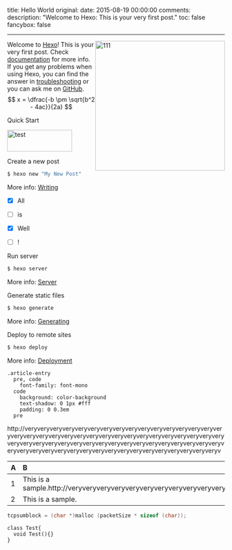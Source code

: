 title: Hello World
original: 
date: 2015-08-19 00:00:00
comments: 
description: "Welcome to Hexo: This is your very first post."
toc: false
fancybox: false

---

![111](//moxfive.xyz/resources/Mihawk-Wind.gif) Welcome to [Hexo](http://hexo.io/)! This is your very first post. Check [documentation](http://hexo.io/docs/) for more info. If you get any problems when using Hexo, you can find the answer in [troubleshooting](http://hexo.io/docs/troubleshooting.html) or you can ask me on [GitHub](https://github.com/hexojs/hexo/issues).
$$  x = \dfrac{-b \pm \sqrt{b^2 - 4ac}}{2a} $$
<!-- more -->


Quick Start

<img src="/resources/Mihawk-Wind.gif" width="150px" height="50px" title="test"/>

Create a new post

<style>
    img[alt="111"] {
        display: block;
        margin-right: 0;
        width: 300px;
        float: right ;
        clear: right ;
    }
</style>

``` bash
$ hexo new "My New Post"
```

More info: [Writing](http://hexo.io/docs/writing.html)

- [x] All
- [ ] is
- [x] Well
- [ ] !


Run server

``` bash
$ hexo server
```

More info: [Server](http://hexo.io/docs/server.html)

Generate static files

``` bash
$ hexo generate
```

More info: [Generating](http://hexo.io/docs/generating.html)

Deploy to remote sites

``` bash
$ hexo deploy
```

More info: [Deployment](http://hexo.io/docs/deployment.html)

``` 
.article-entry
  pre, code
    font-family: font-mono
  code
    background: color-background
    text-shadow: 0 1px #fff
    padding: 0 0.3em
  pre
 ```

 http://veryveryveryveryveryveryveryveryveryveryveryveryveryveryveryveryveryveryveryveryveryveryveryveryveryveryveryveryveryveryveryveryveryveryveryveryveryveryveryveryveryveryveryveryveryveryveryveryveryveryveryveryveryveryveryveryveryveryveryveryveryveryveryveryveryveryveryv

 <i class="fa fa-fort-awesome"></i>

  A | B
 :-------- | :-------
 1 | This is a sample.http://veryveryveryveryveryveryveryveryveryveryveryveryveryveryveryveryveryveryveryveryveryveryveryveryveryveryveryveryveryveryveryveryveryveryveryveryveryveryveryveryveryveryveryveryveryveryveryveryveryveryveryveryveryveryveryveryveryveryveryveryveryveryveryveryveryveryveryv 
2 | This is a sample. 


```c
tcpsumblock = (char *)malloc (packetSize * sizeof (char));
```


```
class Test{
  void Test(){}
} 
```